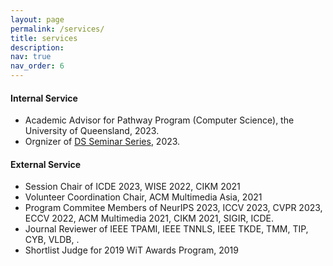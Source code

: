 ```yaml
---
layout: page
permalink: /services/
title: services
description: 
nav: true
nav_order: 6
---
```

#### Internal Service
- Academic Advisor for Pathway Program (Computer Science), the University of Queensland, 2023.
- Orgnizer of [DS Seminar Series](https://uq-ds-seminar.github.io/), 2023.

#### External Service
- Session Chair of ICDE 2023, WISE 2022, CIKM 2021
- Volunteer Coordination Chair, ACM Multimedia Asia, 2021
- Program Commitee Members of NeurIPS 2023, ICCV 2023, CVPR 2023, ECCV 2022, ACM Multimedia 2021, CIKM 2021, SIGIR, ICDE.
- Journal Reviewer of IEEE TPAMI, IEEE TNNLS, IEEE TKDE, TMM, TIP, CYB, VLDB, .
- Shortlist Judge for 2019 WiT Awards Program, 2019 

